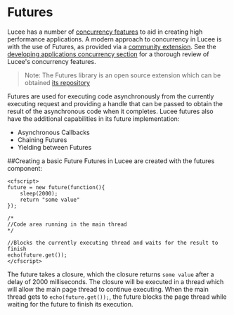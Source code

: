# Futures
Lucee has a number of [concurrency features](https://rorylaitila.gitbooks.io/lucee/content/concurrency.html) to aid in creating high performance applications. A modern approach to concurrency in Lucee is with the use of Futures, as provided via a [community extension](https://github.com/roryl/future.lucee/blob/master/README.md). See the [developing applications concurrency section](https://rorylaitila.gitbooks.io/lucee/content/concurrency.html) for a thorough review of Lucee's concurrency features.

>Note: The Futures library is an open source extension which can be obtained [its repository](https://github.com/roryl/future.lucee/blob/master/README.md)


Futures are used for executing code asynchronously from the currently executing request and providing a handle that can be passed to obtain the result of the asynchronous code when it completes. Lucee futures also have the additional capabilities in its future implementation:

* Asynchronous Callbacks
* Chaining Futures
* Yielding between Futures


##Creating a basic Future
Futures in Lucee are created with the futures component:

```
<cfscript>
future = new future(function(){
	sleep(2000);
	return "some value"
});

/*
//Code area running in the main thread
*/

//Blocks the currently executing thread and waits for the result to finish
echo(future.get());
</cfscript>
```

The future takes a closure, which the closure returns `some value` after a delay of 2000 milliseconds. The closure will be executed in a thread which will allow the main page thread to continue executing. When the main thread gets to `echo(future.get());`, the future blocks the page thread while waiting for the future to finish its execution.




